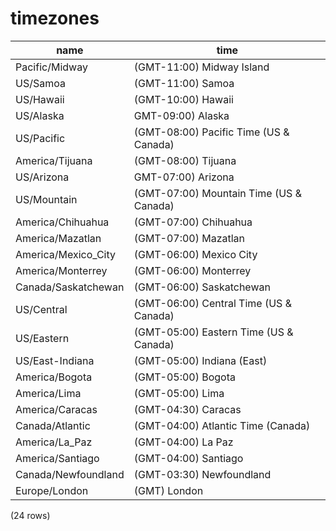 timezones
=========

|        name         |                    time                     |
|---------------------|---------------------------------------------|
| Pacific/Midway      | (GMT-11:00) Midway Island                   |
| US/Samoa            | (GMT-11:00) Samoa                           |
| US/Hawaii           | (GMT-10:00) Hawaii                          |
| US/Alaska           | GMT-09:00) Alaska                           |
| US/Pacific          | (GMT-08:00) Pacific Time (US &amp; Canada)  |
| America/Tijuana     | (GMT-08:00) Tijuana                         |
| US/Arizona          | GMT-07:00) Arizona                          |
| US/Mountain         | (GMT-07:00) Mountain Time (US &amp; Canada) |
| America/Chihuahua   | (GMT-07:00) Chihuahua                       |
| America/Mazatlan    | (GMT-07:00) Mazatlan                        |
| America/Mexico_City | (GMT-06:00) Mexico City                     |
| America/Monterrey   | (GMT-06:00) Monterrey                       |
| Canada/Saskatchewan | (GMT-06:00) Saskatchewan                    |
| US/Central          | (GMT-06:00) Central Time (US &amp; Canada)  |
| US/Eastern          | (GMT-05:00) Eastern Time (US &amp; Canada)  |
| US/East-Indiana     | (GMT-05:00) Indiana (East)                  |
| America/Bogota      | (GMT-05:00) Bogota                          |
| America/Lima        | (GMT-05:00) Lima                            |
| America/Caracas     | (GMT-04:30) Caracas                         |
| Canada/Atlantic     | (GMT-04:00) Atlantic Time (Canada)          |
| America/La_Paz      | (GMT-04:00) La Paz                          |
| America/Santiago    | (GMT-04:00) Santiago                        |
| Canada/Newfoundland | (GMT-03:30) Newfoundland                    |
| Europe/London       | (GMT) London                                |
(24 rows)

